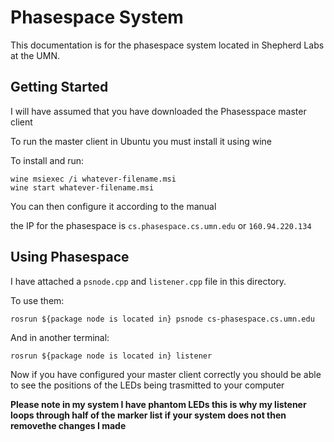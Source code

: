 # Phasespace System

This documentation is for the phasespace system located in Shepherd Labs at the UMN.

## Getting Started

I will have assumed that you have downloaded the Phasesspace master client

To run the master client in Ubuntu you must install it using wine

To install and run:

```
wine msiexec /i whatever-filename.msi 
wine start whatever-filename.msi
```

You can then configure it according to the manual

the IP for the phasespace is `cs.phasespace.cs.umn.edu` or `160.94.220.134`


## Using Phasespace

I have attached a `psnode.cpp` and `listener.cpp` file in this directory.

To use them:

```
rosrun ${package node is located in} psnode cs-phasespace.cs.umn.edu
```

And in another terminal:

```
rosrun ${package node is located in} listener
```

Now if you have configured your master client correctly you should be able to see the positions of the LEDs being trasmitted to your computer

**Please note in my system I have phantom LEDs this is why my listener loops through half of the marker list if your system does not then removethe changes I made**

